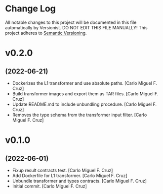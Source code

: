 # Change Log

All notable changes to this project will be documented in this file
automatically by Versionist. DO NOT EDIT THIS FILE MANUALLY!
This project adheres to [Semantic Versioning](http://semver.org/).

# v0.2.0
## (2022-06-21)

* Dockerizes the L1 transformer and use absolute paths. [Carlo Miguel F. Cruz]
* Build transformer images and export them as TAR files. [Carlo Miguel F. Cruz]
* Update README.md to include unbundling procedure. [Carlo Miguel F. Cruz]
* Removes the type schema from the transformer input filter. [Carlo Miguel F. Cruz]

# v0.1.0
## (2022-06-01)

* Fixup result contracts test. [Carlo Miguel F. Cruz]
* Add Dockerfile for L1 transformer. [Carlo Miguel F. Cruz]
* Unbundle transformer and types contracts. [Carlo Miguel F. Cruz]
* Initial commit. [Carlo Miguel F. Cruz]
